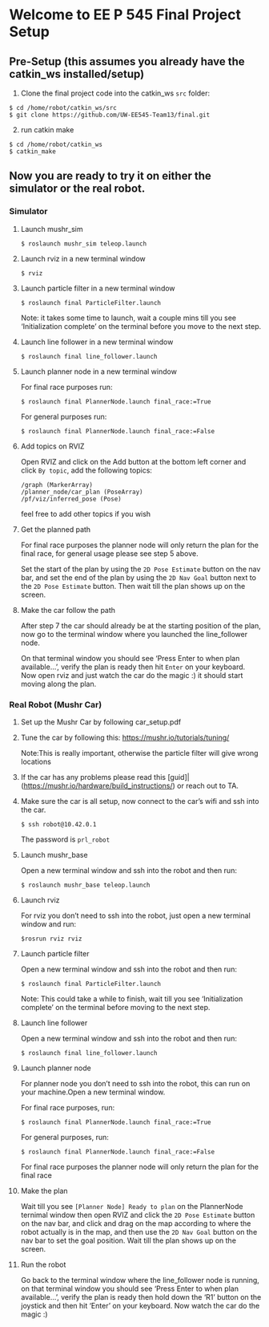 # Welcome to EE P 545 Final Project Setup

## Pre-Setup (this assumes you already have the catkin_ws installed/setup)

1. Clone the final project code into the catkin_ws `src` folder:
```
$ cd /home/robot/catkin_ws/src
$ git clone https://github.com/UW-EE545-Team13/final.git
```
2. run catkin make
```
$ cd /home/robot/catkin_ws
$ catkin_make
```

## Now you are ready to try it on either the simulator or the real robot.

### Simulator
1. Launch mushr_sim
    ```
    $ roslaunch mushr_sim teleop.launch
    ```

2. Launch rviz in a new terminal window
    ```
    $ rviz
    ```	

3. Launch particle filter in a new terminal window
    ```
    $ roslaunch final ParticleFilter.launch
    ```
    Note: it takes some time to launch, wait a couple mins till you see ‘Initialization complete’ on the terminal before you move to the next step.

4. Launch line follower in a new terminal window
    ```
    $ roslaunch final line_follower.launch
    ```

5. Launch planner node in a new terminal window

	For final race purposes run:
    ```
	$ roslaunch final PlannerNode.launch final_race:=True
    ```
	For general purposes run:
    ```
	$ roslaunch final PlannerNode.launch final_race:=False
    ```
6.  Add topics on RVIZ

    Open RVIZ and click on the Add button at the bottom left corner and click `By topic`, add the following topics:
    ```
	/graph (MarkerArray)
    /planner_node/car_plan (PoseArray)
    /pf/viz/inferred_pose (Pose)
    ```
    feel free to add other topics if you wish

7. Get the planned path

    For final race purposes the planner node will only return the plan for the final race, for general usage please see step 5 above.

    Set the start of the plan by using the `2D Pose Estimate` button on the nav bar, and set the end of the plan by using the `2D Nav Goal` button next to the `2D Pose Estimate` button. Then wait till the plan shows up on the screen.

8.  Make the car follow the path

    After step 7 the car should already be at the starting position of the plan, now go to the terminal window where you launched the line_follower node. 
    
    On that terminal window you should see ‘Press Enter to when plan available…’, verify the plan is ready then hit `Enter` on your keyboard. Now open rviz and just watch the car do the magic :) it should start moving along the plan.

### Real Robot (Mushr Car)

1. Set up the Mushr Car by following car_setup.pdf
2. Tune the car by following this: https://mushr.io/tutorials/tuning/

    Note:This is really important, otherwise the particle filter will give wrong locations

3. If the car has any problems please read this [guid]|(https://mushr.io/hardware/build_instructions/) or reach out to TA.
4. Make sure the car is all setup, now connect to the car’s wifi and ssh into the car.
    ```
	$ ssh robot@10.42.0.1
    ```

    The password is `prl_robot`
5. Launch mushr_base

    Open a new terminal window and ssh into the robot and then run:
    ```
	$ roslaunch mushr_base teleop.launch
    ```
6. Launch rviz

    For rviz you don’t need to ssh into the robot, just open a new terminal window and run:
    ```
	$rosrun rviz rviz
    ```
7. Launch particle filter

	Open a new terminal window and ssh into the robot and then run:
    ```
	$ roslaunch final ParticleFilter.launch
    ```
	Note: This could take a while to finish, wait till you see ‘Initialization complete’ on the terminal before moving to the next step.
8. Launch line follower

	Open a new terminal window and ssh into the robot and then run:
    ```
	$ roslaunch final line_follower.launch
    ```
9. Launch planner node

	For planner node you don’t need to ssh into the robot, this can run on your machine.Open a new terminal window.

	For final race purposes, run:
    ```
	$ roslaunch final PlannerNode.launch final_race:=True
    ```
	For general purposes, run:
    ```
	$ roslaunch final PlannerNode.launch final_race:=False
    ```
	For final race purposes the planner node will only return the plan for the final race

10. Make the plan

    Wait till you see `[Planner Node] Ready to plan` on the PlannerNode ternimal window then open RVIZ and click the `2D Pose Estimate` button on the nav bar, and click and drag on the map according to where the robot actually is in the map, and then use the `2D Nav Goal` button on the nav bar to set the goal position. Wait till the plan shows up on the screen.

11. Run the robot

	Go back to the terminal window where the line_follower node is running, on that terminal window you should see ‘Press Enter to when plan available…’, verify the plan is ready then hold down the ‘R1’ button on the joystick and then hit ‘Enter’ on your keyboard. Now watch the car do the magic :) 


